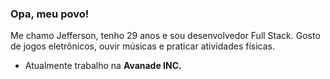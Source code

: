 ### Opa, meu povo!

Me chamo Jefferson, tenho 29 anos e sou desenvolvedor Full Stack. Gosto de jogos eletrônicos, ouvir músicas e praticar atividades físicas.
- Atualmente trabalho na **Avanade INC.**
